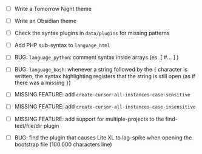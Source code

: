 
- [ ] Write a Tomorrow Night theme
- [ ] Write an Obsidian theme
- [ ] Check the syntax plugins in `data/plugins` for missing patterns
- [ ] Add PHP sub-syntax to `language_html`
- [ ] BUG: `language_python`: comment syntax inside arrays (es. [ #... ] )
- [ ] BUG: `language_bash`: whenever a string followed by the `{` character is written, the syntax highlighting registers that the string is still open (as if there was a missing `}`)

- [ ] MISSING FEATURE: add `create-cursor-all-instances-case-sensitive`
- [ ] MISSING FEATURE: add `create-cursor-all-instances-case-insensitive`
- [ ] MISSING FEATURE: add support for multiple-projects to the find-text/file/dir plugin

- [ ] BUG: find the plugin that causes Lite XL to lag-spike when opening the bootstrap file (100.000 characters line)

